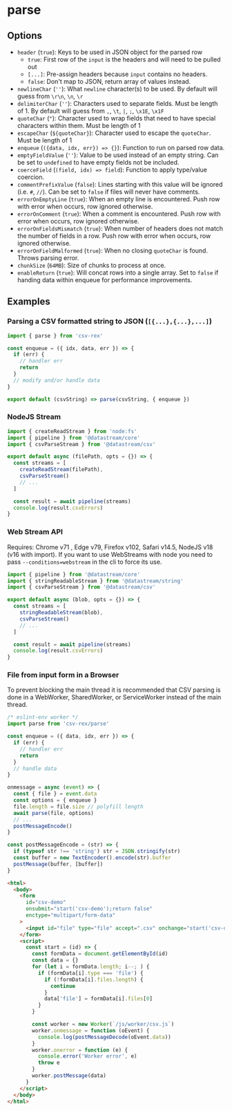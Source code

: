 # parse

## Options

- `header` (`true`): Keys to be used in JSON object for the parsed row
  - `true`: First row of the `input` is the headers and will need to be pulled out
  - `[...]`: Pre-assign headers because `input` contains no headers.
  - `false`: Don't map to JSON, return array of values instead.
- `newlineChar` (`''`): What `newline` character(s) to be used. By default will guess from `\r\n`, `\n`, `\r`
- `delimiterChar` (`''`): Characters used to separate fields. Must be length of 1. By default will guess from `,`, `\t`, `|`, `;`, `\x1E`, `\x1F`
- `quoteChar` (`"`): Character used to wrap fields that need to have special characters within them. Must be length of 1
- `escapeChar` (`${quoteChar}`): Character used to escape the `quoteChar`. Must be length of 1
- `enqueue` (`({data, idx, err}) => {}`): Function to run on parsed row data.
- `emptyFieldValue` (`''`): Value to be used instead of an empty string. Can be set to `undefined` to have empty fields not be included.
- `coerceField` (`(field, idx) => field`): Function to apply type/value coercion.
- `commentPrefixValue` (`false`): Lines starting with this value will be ignored (i.e. `#`, `//`). Can be set to `false` if files will never have comments.
- `errorOnEmptyLine` (`true`): When an empty line is encountered. Push row with error when occurs, row ignored otherwise.
- `errorOnComment` (`true`): When a comment is encountered. Push row with error when occurs, row ignored otherwise.
- `errorOnFieldsMismatch` (`true`): When number of headers does not match the number of fields in a row. Push row with error when occurs, row ignored otherwise.
- `errorOnFieldMalformed` (`true`): When no closing `quoteChar` is found. Throws parsing error.
- `chunkSize` (`64MB`): Size of chunks to process at once.
- `enableReturn` (`true`): Will concat rows into a single array. Set to `false` if handing data within enqueue for performance improvements.

## Examples

### Parsing a CSV formatted string to JSON (`[{...},{...},...]`)

```javascript
import { parse } from 'csv-rex'

const enqueue = ({ idx, data, err }) => {
  if (err) {
    // handler err
    return
  }
  // modify and/or handle data
}

export default (csvString) => parse(csvString, { enqueue })
```

### NodeJS Stream

```javascript
import { createReadStream } from 'node:fs'
import { pipeline } from '@datastream/core'
import { csvParseStream } from '@datastream/csv'

export default async (filePath, opts = {}) => {
  const streams = [
    createReadStream(filePath),
    csvParseStream()
    // ...
  ]

  const result = await pipeline(streams)
  console.log(result.csvErrors)
}
```

### Web Stream API

Requires: Chrome v71 , Edge v79, Firefox v102, Safari v14.5, NodeJS v18 (v16 with import). If you want to use WebStreams with node you need to pass `--conditions=webstream` in the cli to force its use.

```javascript
import { pipeline } from '@datastream/core'
import { stringReadableStream } from '@datastream/string'
import { csvParseStream } from '@datastream/csv'

export default async (blob, opts = {}) => {
  const streams = [
    stringReadableStream(blob),
    csvParseStream()
    // ...
  ]

  const result = await pipeline(streams)
  console.log(result.csvErrors)
}
```

### File from input form in a Browser

To prevent blocking the main thread it is recommended that CSV parsing is done in a WebWorker, SharedWorker, or ServiceWorker instead of the main thread.

```javascript
/* eslint-env worker */
import parse from 'csv-rex/parse'

const enqueue = ({ data, idx, err }) => {
  if (err) {
    // handler err
    return
  }
  // handle data
}

onmessage = async (event) => {
  const { file } = event.data
  const options = { enqueue }
  file.length = file.size // polyfill length
  await parse(file, options)
  // ...
  postMessageEncode()
}

const postMessageEncode = (str) => {
  if (typeof str !== 'string') str = JSON.stringify(str)
  const buffer = new TextEncoder().encode(str).buffer
  postMessage(buffer, [buffer])
}
```

```html
<html>
  <body>
    <form
      id="csv-demo"
      onsubmit="start('csv-demo');return false"
      enctype="multipart/form-data"
    >
      <input id="file" type="file" accept=".csv" onchange="start('csv-demo')" />
    </form>
    <script>
      const start = (id) => {
        const formData = document.getElementById(id)
        const data = {}
        for (let i = formData.length; i--; ) {
          if (formData[i].type === 'file') {
            if (!formData[i].files.length) {
              continue
            }
            data['file'] = formData[i].files[0]
          }
        }

        const worker = new Worker(`/js/worker/csv.js`)
        worker.onmessage = function (oEvent) {
          console.log(postMessageDecode(oEvent.data))
        }
        worker.onerror = function (e) {
          console.error('Worker error', e)
          throw e
        }
        worker.postMessage(data)
      }
    </script>
  </body>
</html>
```
